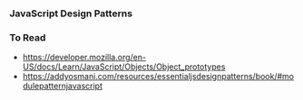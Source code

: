 ### JavaScript Design Patterns

### To Read
- https://developer.mozilla.org/en-US/docs/Learn/JavaScript/Objects/Object_prototypes
- https://addyosmani.com/resources/essentialjsdesignpatterns/book/#modulepatternjavascript
